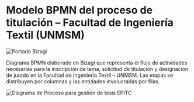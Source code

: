 # Modelo BPMN del proceso de titulación – Facultad de Ingeniería Textil (UNMSM)

![Portada Bizagi](https://github.com/user-attachments/assets/14933e1a-daeb-4399-83c2-297701384c2a)

Diagrama BPMN elaborado en Bizagi que representa el flujo de actividades necesarias para la inscripción de tema, solicitud de titulación y designación de jurado en la Facultad de Ingeniería Textil – UNMSM. Las etapas se distribuyen por columnas y las entidades involucradas por filas.

![Diagrama de Proceso para gestión de tesis EPITC](https://github.com/user-attachments/assets/a93bd15c-34dd-4c0b-98ef-82164623b7eb)
